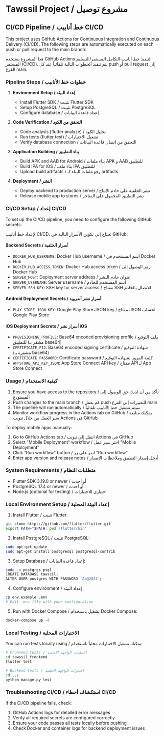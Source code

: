 # Tawssil Project / مشروع توصيل

## CI/CD Pipeline / خط أنابيب CI/CD

This project uses GitHub Actions for Continuous Integration and Continuous Delivery (CI/CD). The following steps are automatically executed on each push or pull request to the main branch:

هذا المشروع يستخدم GitHub Actions لتنفيذ خط أنابيب التكامل المستمر/التسليم المستمر (CI/CD). يتم تنفيذ الخطوات التالية تلقائياً عند كل push أو pull request إلى الفرع main:

### Pipeline Steps / خطوات خط الأنابيب

1. **Environment Setup / إعداد البيئة**
   - Install Flutter SDK / تثبيت Flutter SDK
   - Setup PostgreSQL / تثبيت PostgreSQL
   - Configure database / إعداد قاعدة البيانات

2. **Code Verification / التحقق من الكود**
   - Code analysis (flutter analyze) / تحليل الكود
   - Run tests (flutter test) / تشغيل الاختبارات
   - Verify database connection / التحقق من اتصال قاعدة البيانات

3. **Application Building / بناء التطبيق**
   - Build APK and AAB for Android / بناء ملفات APK و AAB للتطبيق
   - Build IPA for iOS / بناء ملف IPA للتطبيق
   - Upload build artifacts / رفع ملفات البناء كـ artifacts

4. **Deployment / النشر**
   - Deploy backend to production server / نشر الخلفية على خادم الإنتاج
   - Release mobile app to stores / نشر التطبيق المحمول على المتاجر

### CI/CD Setup / إعداد CI/CD

To set up the CI/CD pipeline, you need to configure the following GitHub secrets:

لإعداد خط أنابيب CI/CD، تحتاج إلى تكوين الأسرار التالية في GitHub:

#### Backend Secrets / أسرار الخلفية
- `DOCKER_HUB_USERNAME`: Docker Hub username / اسم المستخدم في Docker Hub
- `DOCKER_HUB_ACCESS_TOKEN`: Docker Hub access token / رمز الوصول إلى Docker Hub
- `SERVER_HOST`: Deployment server address / عنوان خادم النشر
- `SERVER_USERNAME`: Server username / اسم المستخدم للخادم
- `SERVER_SSH_KEY`: SSH key for server access / مفتاح SSH للاتصال بالخادم

#### Android Deployment Secrets / أسرار نشر أندرويد
- `PLAY_STORE_JSON_KEY`: Google Play Store JSON key / مفتاح JSON لحساب Google Play Store

#### iOS Deployment Secrets / أسرار نشر iOS
- `PROVISIONING_PROFILE`: Base64 encoded provisioning profile / ملف التوقيع للتطبيق (مشفر بـ base64)
- `CERTIFICATE_P12`: Base64 encoded signing certificate / شهادة التوقيع (مشفرة بـ base64)
- `CERTIFICATE_PASSWORD`: Certificate password / كلمة المرور لشهادة التوقيع
- `APPSTORE_API_KEY_JSON`: App Store Connect API key / مفتاح API لـ App Store Connect

### Usage / كيفية الاستخدام

1. Ensure you have access to the repository / تأكد من أن لديك حق الوصول إلى المستودع
2. Push changes to the main branch / قم بعمل push للتغييرات إلى الفرع main
3. The pipeline will run automatically / سيتم تشغيل خط الأنابيب تلقائياً
4. Monitor workflow progress in the Actions tab on GitHub / يمكنك متابعة سير العمل من خلال تبويب Actions في GitHub

To deploy mobile apps manually:
1. Go to GitHub Actions tab / انتقل إلى تبويب Actions في GitHub
2. Select "Mobile Deployment" workflow / اختر سير عمل "Mobile Deployment"
3. Click "Run workflow" button / انقر على زر "Run workflow"
4. Enter app version and release notes / أدخل إصدار التطبيق وملاحظات الإصدار

### System Requirements / متطلبات النظام

- Flutter SDK 3.19.0 or newer / أو أحدث
- PostgreSQL 17.4 or newer / أو أحدث
- Node.js (optional for testing) / اختياري للاختبارات

### Local Environment Setup / إعداد البيئة المحلية

1. Install Flutter / تثبيت Flutter:
```bash
git clone https://github.com/flutter/flutter.git
export PATH="$PATH:`pwd`/flutter/bin"
```

2. Install PostgreSQL / تثبيت PostgreSQL:
```bash
sudo apt-get update
sudo apt-get install postgresql postgresql-contrib
```

3. Setup Database / إعداد قاعدة البيانات:
```bash
sudo -u postgres psql
CREATE DATABASE tawssil;
ALTER USER postgres WITH PASSWORD 'Ab@2024';
```

4. Configure environment / إعداد البيئة:
```bash
cp env.example .env
# Edit .env file with your configuration
```

5. Run with Docker Compose / تشغيل باستخدام Docker Compose:
```bash
docker-compose up -d
```

### Local Testing / الاختبارات المحلية

You can run tests locally using / يمكنك تشغيل الاختبارات محلياً باستخدام:
```bash
# Frontend tests / اختبارات الواجهة الأمامية
cd tawssil_frontend
flutter test

# Backend tests / اختبارات الواجهة الخلفية
cd ../
python manage.py test
```

### Troubleshooting CI/CD / استكشاف أخطاء CI/CD

If the CI/CD pipeline fails, check:
1. GitHub Actions logs for detailed error messages
2. Verify all required secrets are configured correctly
3. Ensure your code passes all tests locally before pushing
4. Check Docker and container logs for backend deployment issues